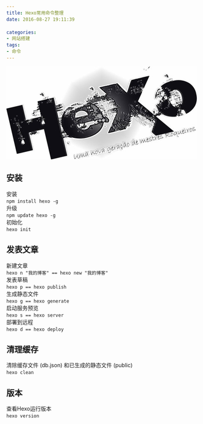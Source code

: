 ```yaml
---
title: Hexo常用命令整理
date: 2016-08-27 19:11:39

categories:
- 网站搭建
tags:
- 命令
---
```

![Hexo logl](https://raw.githubusercontent.com/ChiRenhua/Resource/master/WebImage/Hexo常用命令整理/hexo.jpg)  

## 安装
安装  
``npm install hexo -g``  
升级  
``npm update hexo -g``  
初始化  
``hexo init``
## 发表文章
新建文章  
``hexo n "我的博客" == hexo new "我的博客"``  
发表草稿  
``hexo p == hexo publish``  
生成静态文件  
``hexo g == hexo generate``   
启动服务预览  
``hexo s == hexo server``   
部署到远程  
``hexo d == hexo deploy``
## 清理缓存  
清除缓存文件 (db.json) 和已生成的静态文件 (public)  
``hexo clean``
## 版本
查看Hexo运行版本  
``hexo version``


